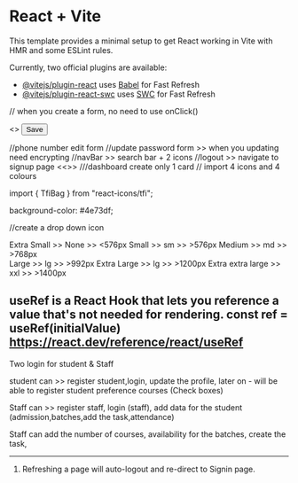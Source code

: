 # React + Vite

This template provides a minimal setup to get React working in Vite with HMR and some ESLint rules.

Currently, two official plugins are available:

- [@vitejs/plugin-react](https://github.com/vitejs/vite-plugin-react/blob/main/packages/plugin-react/README.md) uses [Babel](https://babeljs.io/) for Fast Refresh
- [@vitejs/plugin-react-swc](https://github.com/vitejs/vite-plugin-react-swc) uses [SWC](https://swc.rs/) for Fast Refresh


// when you create a form, no need to use onClick()

<form onSubmit={formik.handleSubmit}> <<Su>>
<Button
type="submit">
Save
</Button>
</form>

//phone number edit form
//update password form >> when you updating need encrypting
//navBar >> search bar + 2 icons
//logout >> navigate to signup page <<<DONE>>>
///dashboard create only 1 card
// import 4 icons and 4 colours

import { TfiBag } from "react-icons/tfi";
<TfiBag />

<!-- Bg color -->
background-color: #4e73df;

<!-- WHen  -->

//create a drop down icon

<!-- Breakpoint -->
Extra Small   >>    None   >>       <576px
Small         >>    sm     >>       >576px
Medium        >>    md      >>      >768px  
Large         >>    lg      >>      >992px
Extra Large         >> lg     >>    >1200px
Extra extra large   >> xxl      >>   >1400px

useRef is a React Hook that lets you reference a value that's not needed for rendering. const ref = useRef(initialValue)
https://react.dev/reference/react/useRef
-------------------------------------

Two login for student & Staff

student can  >>  register student,login, update the profile, later on - will be able to register student preference courses (Check boxes)

Staff can >>  register staff, login (staff), add data for the student (admission,batches,add the task,attendance)

Staff can add the number of courses, availability for the batches, create the task,


--------------------
1. Refreshing a page will auto-logout and re-direct to Signin page.
